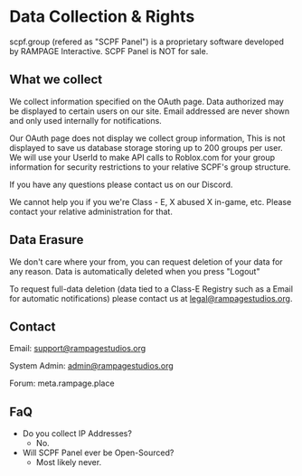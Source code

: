 # Data Collection & Rights

scpf.group (refered as "SCPF Panel") is a proprietary software developed by RAMPAGE Interactive. SCPF Panel is NOT for sale.

## What we collect

We collect information specified on the OAuth page. Data authorized may be displayed to certain users on our site. Email addressed are never shown and only used internally for notifications.

Our OAuth page does not display we collect group information, This is not displayed to save us database storage storing up to 200 groups per user. We will use your UserId to make API calls to Roblox.com for your group information for security restrictions to your relative SCPF's group structure.

If you have any questions please contact us on our Discord.&#x20;

We cannot help you if you we're Class - E, X abused X in-game, etc. Please contact your relative administration for that.

## Data Erasure

We don't care where your from, you can request deletion of your data for any reason. Data is automatically deleted when you press "Logout"

To request full-data deletion (data tied to a Class-E Registry such as a Email for automatic notifications) please contact us at legal@rampagestudios.org.

## Contact

Email: support@rampagestudios.org

System Admin: admin@rampagestudios.org

Forum: meta.rampage.place

## FaQ

* Do you collect IP Addresses?
  * No.
* Will SCPF Panel ever be Open-Sourced?
  * Most likely never.
